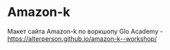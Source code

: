 # Amazon-k
 Макет сайта Amazon-k по воркшопу Glo Academy - https://alterperson.github.io/amazon-k--workshop/
